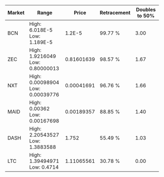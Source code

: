 | Market | Range | Price| Retracement | Doubles to 50% |
| --- | --- | --- | --- | --- |
| BCN | High: 6.018E-5<br />Low: 1.189E-5 | 1.2E-5 | 99.77 % | 3.00 |
| ZEC | High: 1.9216049<br />Low: 0.80000013 | 0.81601639 | 98.57 % | 1.67 |
| NXT | High: 0.00098904<br />Low: 0.00039776 | 0.00041691 | 96.76 % | 1.66 |
| MAID | High: 0.00362<br />Low: 0.00167698 | 0.00189357 | 88.85 % | 1.40 |
| DASH | High: 2.20543527<br />Low: 1.3883588 | 1.752 | 55.49 % | 1.03 |
| LTC | High: 1.39494971<br />Low: 0.4714 | 1.11065561 | 30.78 % | 0.00 |
